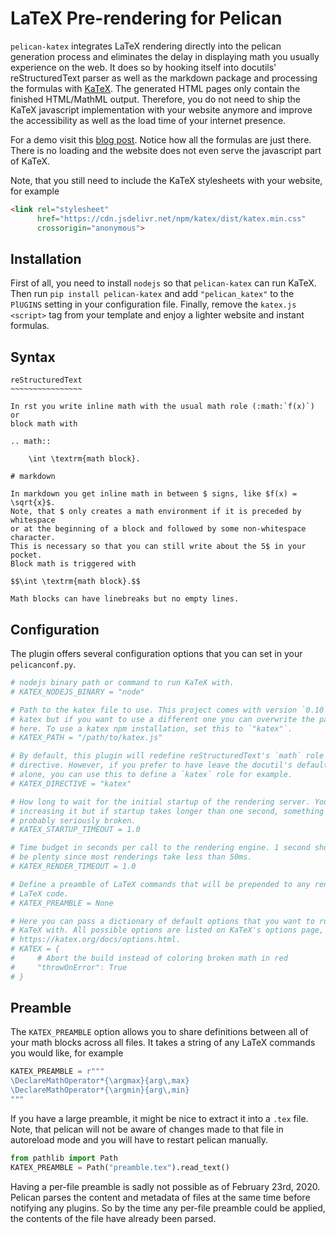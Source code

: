 # LaTeX Pre-rendering for Pelican

`pelican-katex` integrates LaTeX rendering directly into the pelican generation
process and eliminates the delay in displaying math you usually experience on
the web. It does so by hooking itself into docutils' reStructuredText parser as
well as the markdown package and processing the formulas with
[KaTeX](https://github.com/KaTeX/KaTeX). The generated HTML pages only contain
the finished HTML/MathML output. Therefore, you do not need to ship the KaTeX
javascript implementation with your website anymore and improve the
accessibility as well as the load time of your internet presence.

For a demo visit this [blog
post](https://martenlienen.com/sampling-k-partite-graph-edges/). Notice how all
the formulas are just there. There is no loading and the website does not even
serve the javascript part of KaTeX.

Note, that you still need to include the KaTeX stylesheets with your website, for
example

```html
<link rel="stylesheet"
      href="https://cdn.jsdelivr.net/npm/katex/dist/katex.min.css"
      crossorigin="anonymous">
```

## Installation

First of all, you need to install `nodejs` so that `pelican-katex` can run
KaTeX. Then run `pip install pelican-katex` and add `"pelican_katex"` to the
`PlUGINS` setting in your configuration file. Finally, remove the `katex.js`
`<script>` tag from your template and enjoy a lighter website and instant
formulas.

## Syntax

```
reStructuredText
~~~~~~~~~~~~~~~~

In rst you write inline math with the usual math role (:math:`f(x)`) or
block math with

.. math::

    \int \textrm{math block}.

# markdown

In markdown you get inline math in between $ signs, like $f(x) = \sqrt{x}$.
Note, that $ only creates a math environment if it is preceded by whitespace
or at the beginning of a block and followed by some non-whitespace character.
This is necessary so that you can still write about the 5$ in your pocket.
Block math is triggered with

$$\int \textrm{math block}.$$

Math blocks can have linebreaks but no empty lines.
```

## Configuration

The plugin offers several configuration options that you can set in your
`pelicanconf.py`.

```python
# nodejs binary path or command to run KaTeX with.
# KATEX_NODEJS_BINARY = "node"

# Path to the katex file to use. This project comes with version `0.10` of
# katex but if you want to use a different one you can overwrite the path
# here. To use a katex npm installation, set this to `"katex"`.
# KATEX_PATH = "/path/to/katex.js"

# By default, this plugin will redefine reStructuredText's `math` role and
# directive. However, if you prefer to have leave the docutil's defaults
# alone, you can use this to define a `katex` role for example.
# KATEX_DIRECTIVE = "katex"

# How long to wait for the initial startup of the rendering server. You can
# increasing it but if startup takes longer than one second, something is
# probably seriously broken.
# KATEX_STARTUP_TIMEOUT = 1.0

# Time budget in seconds per call to the rendering engine. 1 second should
# be plenty since most renderings take less than 50ms.
# KATEX_RENDER_TIMEOUT = 1.0

# Define a preamble of LaTeX commands that will be prepended to any rendered
# LaTeX code.
# KATEX_PREAMBLE = None

# Here you can pass a dictionary of default options that you want to run
# KaTeX with. All possible options are listed on KaTeX's options page,
# https://katex.org/docs/options.html.
# KATEX = {
#     # Abort the build instead of coloring broken math in red
#     "throwOnError": True
# }
```

## Preamble

The `KATEX_PREAMBLE` option allows you to share definitions between all of your
math blocks across all files. It takes a string of any LaTeX commands you would
like, for example

```python
KATEX_PREAMBLE = r"""
\DeclareMathOperator*{\argmax}{arg\,max}
\DeclareMathOperator*{\argmin}{arg\,min}
"""
```

If you have a large preamble, it might be nice to extract it into a `.tex` file.
Note, that pelican will not be aware of changes made to that file in autoreload
mode and you will have to restart pelican manually.

```python
from pathlib import Path
KATEX_PREAMBLE = Path("preamble.tex").read_text()
```

Having a per-file preamble is sadly not possible as of February 23rd, 2020.
Pelican parses the content and metadata of files at the same time before
notifying any plugins. So by the time any per-file preamble could be applied,
the contents of the file have already been parsed.
